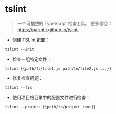 # tslint

> 一个可插拔的 TypeScript 检查工具。
> 更多信息：<https://palantir.github.io/tslint>。

- 创建 TSLint 配置：

`tslint --init`

- 检查一组特定文件：

`tslint {{path/to/file1.js path/to/file2.js ...}}`

- 修复检查问题：

`tslint --fix`

- 使用项目根目录中的配置文件进行检查：

`tslint --project {{path/to/project_root}}`